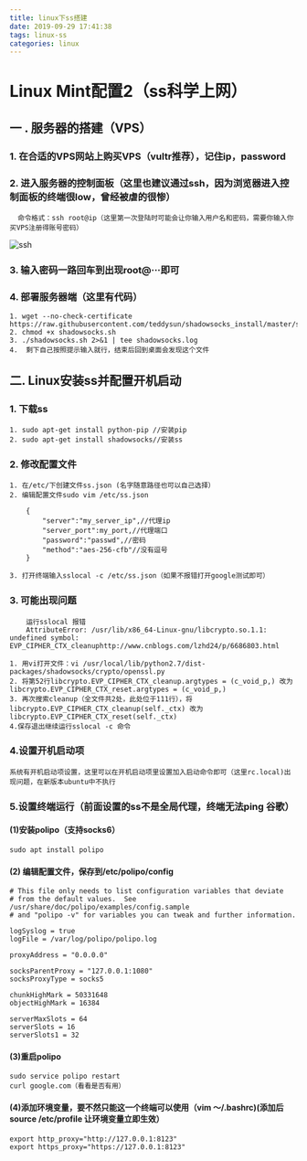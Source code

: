 ```yaml
---
title: linux下ss搭建
date: 2019-09-29 17:41:38
tags: linux-ss
categories: linux
---
```


# Linux Mint配置2（ss科学上网）
## 一 . 服务器的搭建（VPS）
### 1. 在合适的VPS网站上购买VPS（vultr推荐），记住ip，password
### 2. 进入服务器的控制面板（这里也建议通过ssh，因为浏览器进入控制面板的终端很low，曾经被虐的很惨）
	  命令格式：ssh root@ip（这里第一次登陆时可能会让你输入用户名和密码，需要你输入你买VPS注册得账号密码）
![ssh](https://cdn-images-1.medium.com/max/1600/0*VK1s3NgNSJKpbvUD.jpg)
### 3. 输入密码一路回车到出现root@···即可 
### 4. 部署服务器端（这里有代码）
	1. wget --no-check-certificate https://raw.githubusercontent.com/teddysun/shadowsocks_install/master/shadowsocks.sh
	2. chmod +x shadowsocks.sh
	3. ./shadowsocks.sh 2>&1 | tee shadowsocks.log
	4.  剩下自己按照提示输入就行，结束后回到桌面会发现这个文件
## 二. Linux安装ss并配置开机启动
### 1. 下载ss
	1. sudo apt-get install python-pip //安装pip
	2. sudo apt-get install shadowsocks//安装ss
### 2. 修改配置文件
	1. 在/etc/下创建文件ss.json (名字随意路径也可以自己选择）
	2. 编辑配置文件sudo vim /etc/ss.json
```
	{
		"server":"my_server_ip",//代理ip
		"server_port":my_port,//代理端口
		"password":"passwd",//密码
		"method":"aes-256-cfb"//没有逗号
	}
```
	3. 打开终端输入sslocal -c /etc/ss.json（如果不报错打开google测试即可）
### 3. 可能出现问题
```
	运行sslocal 报错
	AttributeError: /usr/lib/x86_64-Linux-gnu/libcrypto.so.1.1: undefined symbol: EVP_CIPHER_CTX_cleanuphttp://www.cnblogs.com/lzhd24/p/6686803.html
```
	1. 用vi打开文件：vi /usr/local/lib/python2.7/dist-packages/shadowsocks/crypto/openssl.py
	2. 将第52行libcrypto.EVP_CIPHER_CTX_cleanup.argtypes = (c_void_p,) 改为libcrypto.EVP_CIPHER_CTX_reset.argtypes = (c_void_p,)
	3. 再次搜索cleanup（全文件共2处，此处位于111行），将libcrypto.EVP_CIPHER_CTX_cleanup(self._ctx) 改为libcrypto.EVP_CIPHER_CTX_reset(self._ctx)
	4.保存退出继续运行sslocal -c 命令
### 4.设置开机启动项
	系统有开机启动项设置，这里可以在开机启动项里设置加入启动命令即可（这里rc.local)出现问题，在新版本ubuntu中不执行
### 5.设置终端运行（前面设置的ss不是全局代理，终端无法ping 谷歌）
#### (1)安装polipo（支持socks6）
	sudo apt install polipo
#### (2) 编辑配置文件，保存到/etc/polipo/config
```
# This file only needs to list configuration variables that deviate
# from the default values.  See /usr/share/doc/polipo/examples/config.sample
# and "polipo -v" for variables you can tweak and further information.
 
logSyslog = true
logFile = /var/log/polipo/polipo.log
 
proxyAddress = "0.0.0.0"
 
socksParentProxy = "127.0.0.1:1080"
socksProxyType = socks5
 
chunkHighMark = 50331648
objectHighMark = 16384
 
serverMaxSlots = 64
serverSlots = 16
serverSlots1 = 32 
```
#### (3)重启polipo
	sudo service polipo restart
	curl google.com（看看是否有用）
#### (4)添加环境变量，要不然只能这一个终端可以使用（vim ～/.bashrc)(添加后source /etc/profile 让环境变量立即生效）

	export http_proxy="http://127.0.0.1:8123"
	export https_proxy="https://127.0.0.1:8123"
